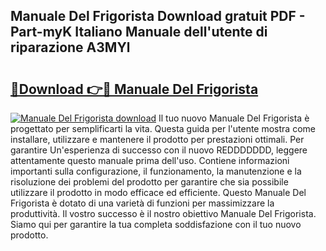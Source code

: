 ## Manuale Del Frigorista Download gratuit PDF - Part-myK Italiano Manuale dell'utente di riparazione A3MYl

# <h2><a href="http://dfdf59.blite.top/?on=Manuale+Del+Frigorista">🔗Download 👉🔴 Manuale Del Frigorista</a></h2>

[![Manuale Del Frigorista download](https://i.imgur.com/lujVjoI.png)](http://dfdf59.blite.top/?on=Manuale+Del+Frigorista)
Il tuo nuovo Manuale Del Frigorista è progettato per semplificarti la vita. Questa guida per l'utente mostra come installare, utilizzare e mantenere il prodotto per prestazioni ottimali. Per garantire Un'esperienza di successo con il nuovo REDDDDDDD, leggere attentamente questo manuale prima dell'uso. Contiene informazioni importanti sulla configurazione, il funzionamento, la manutenzione e la risoluzione dei problemi del prodotto per garantire che sia possibile utilizzare il prodotto in modo efficace ed efficiente. Questo Manuale Del Frigorista è dotato di una varietà di funzioni per massimizzare la produttività. Il vostro successo è il nostro obiettivo Manuale Del Frigorista. Siamo qui per garantire la tua completa soddisfazione con il tuo nuovo prodotto.
